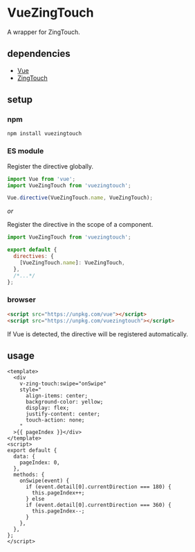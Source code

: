 # VueZingTouch

A wrapper for ZingTouch.

## dependencies

- [Vue](https://github.com/vuejs/vue)
- [ZingTouch](https://github.com/zingchart/zingtouch)

## setup

### npm

```shell
npm install vuezingtouch
```

### ES module

Register the directive globally.

```javascript
import Vue from 'vue';
import VueZingTouch from 'vuezingtouch';

Vue.directive(VueZingTouch.name, VueZingTouch);
```

*or*

Register the directive in the scope of a component.

```javascript
import VueZingTouch from 'vuezingtouch';

export default {
  directives: {
    [VueZingTouch.name]: VueZingTouch,
  },
  /*...*/
};
```

### browser

```html
<script src="https://unpkg.com/vue"></script>
<script src="https://unpkg.com/vuezingtouch"></script>
```

If Vue is detected, the directive will be registered automatically.

## usage

```vue
<template>
  <div
    v-zing-touch:swipe="onSwipe"
    style="
      align-items: center;
      background-color: yellow;
      display: flex;
      justify-content: center;
      touch-action: none;
    "
  >{{ pageIndex }}</div>
</template>
<script>
export default {
  data: {
    pageIndex: 0,
  },
  methods: {
    onSwipe(event) {
      if (event.detail[0].currentDirection === 180) {
        this.pageIndex++;   
      } else
      if (event.detail[0].currentDirection === 360) {
        this.pageIndex--;
      }
    },
  },
};
</script>
```
